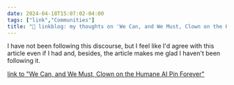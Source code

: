 ```yaml
---
date: 2024-04-18T15:07:02-04:00
tags: ["link","Communities"]
title: "🔗 linkblog: my thoughts on 'We Can, and We Must, Clown on the Humane AI Pin Forever'"
---
```

I have not been following this discourse, but I feel like I'd agree with this article even if I had and, besides, the article makes me glad I haven't been following it.

[link to "We Can, and We Must, Clown on the Humane AI Pin Forever"](https://www.404media.co/we-must-never-forget-how-dumb-the-humane-ai-pin-is/)